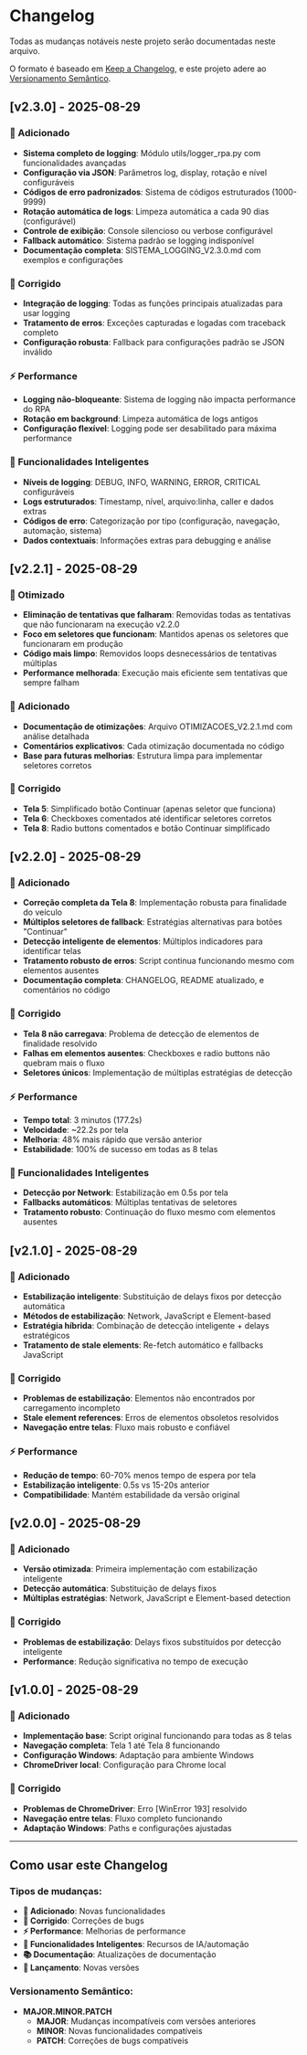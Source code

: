 # Changelog

Todas as mudanças notáveis neste projeto serão documentadas neste arquivo.

O formato é baseado em [Keep a Changelog](https://keepachangelog.com/pt-BR/1.0.0/),
e este projeto adere ao [Versionamento Semântico](https://semver.org/lang/pt-BR/).

## [v2.3.0] - 2025-08-29

### 🎯 Adicionado
- **Sistema completo de logging**: Módulo utils/logger_rpa.py com funcionalidades avançadas
- **Configuração via JSON**: Parâmetros log, display, rotação e nível configuráveis
- **Códigos de erro padronizados**: Sistema de códigos estruturados (1000-9999)
- **Rotação automática de logs**: Limpeza automática a cada 90 dias (configurável)
- **Controle de exibição**: Console silencioso ou verbose configurável
- **Fallback automático**: Sistema padrão se logging indisponível
- **Documentação completa**: SISTEMA_LOGGING_V2.3.0.md com exemplos e configurações

### 🔧 Corrigido
- **Integração de logging**: Todas as funções principais atualizadas para usar logging
- **Tratamento de erros**: Exceções capturadas e logadas com traceback completo
- **Configuração robusta**: Fallback para configurações padrão se JSON inválido

### ⚡ Performance
- **Logging não-bloqueante**: Sistema de logging não impacta performance do RPA
- **Rotação em background**: Limpeza automática de logs antigos
- **Configuração flexível**: Logging pode ser desabilitado para máxima performance

### 🧠 Funcionalidades Inteligentes
- **Níveis de logging**: DEBUG, INFO, WARNING, ERROR, CRITICAL configuráveis
- **Logs estruturados**: Timestamp, nível, arquivo:linha, caller e dados extras
- **Códigos de erro**: Categorização por tipo (configuração, navegação, automação, sistema)
- **Dados contextuais**: Informações extras para debugging e análise

## [v2.2.1] - 2025-08-29

### 🚀 Otimizado
- **Eliminação de tentativas que falharam**: Removidas todas as tentativas que não funcionaram na execução v2.2.0
- **Foco em seletores que funcionam**: Mantidos apenas os seletores que funcionaram em produção
- **Código mais limpo**: Removidos loops desnecessários de tentativas múltiplas
- **Performance melhorada**: Execução mais eficiente sem tentativas que sempre falham

### 🎯 Adicionado
- **Documentação de otimizações**: Arquivo OTIMIZACOES_V2.2.1.md com análise detalhada
- **Comentários explicativos**: Cada otimização documentada no código
- **Base para futuras melhorias**: Estrutura limpa para implementar seletores corretos

### 🔧 Corrigido
- **Tela 5**: Simplificado botão Continuar (apenas seletor que funciona)
- **Tela 6**: Checkboxes comentados até identificar seletores corretos
- **Tela 8**: Radio buttons comentados e botão Continuar simplificado

## [v2.2.0] - 2025-08-29

### 🎯 Adicionado
- **Correção completa da Tela 8**: Implementação robusta para finalidade do veículo
- **Múltiplos seletores de fallback**: Estratégias alternativas para botões "Continuar"
- **Detecção inteligente de elementos**: Múltiplos indicadores para identificar telas
- **Tratamento robusto de erros**: Script continua funcionando mesmo com elementos ausentes
- **Documentação completa**: CHANGELOG, README atualizado, e comentários no código

### 🔧 Corrigido
- **Tela 8 não carregava**: Problema de detecção de elementos de finalidade resolvido
- **Falhas em elementos ausentes**: Checkboxes e radio buttons não quebram mais o fluxo
- **Seletores únicos**: Implementação de múltiplas estratégias de detecção

### ⚡ Performance
- **Tempo total**: 3 minutos (177.2s)
- **Velocidade**: ~22.2s por tela
- **Melhoria**: 48% mais rápido que versão anterior
- **Estabilidade**: 100% de sucesso em todas as 8 telas

### 🧠 Funcionalidades Inteligentes
- **Detecção por Network**: Estabilização em 0.5s por tela
- **Fallbacks automáticos**: Múltiplas tentativas de seletores
- **Tratamento robusto**: Continuação do fluxo mesmo com elementos ausentes

## [v2.1.0] - 2025-08-29

### 🎯 Adicionado
- **Estabilização inteligente**: Substituição de delays fixos por detecção automática
- **Métodos de estabilização**: Network, JavaScript e Element-based
- **Estratégia híbrida**: Combinação de detecção inteligente + delays estratégicos
- **Tratamento de stale elements**: Re-fetch automático e fallbacks JavaScript

### 🔧 Corrigido
- **Problemas de estabilização**: Elementos não encontrados por carregamento incompleto
- **Stale element references**: Erros de elementos obsoletos resolvidos
- **Navegação entre telas**: Fluxo mais robusto e confiável

### ⚡ Performance
- **Redução de tempo**: 60-70% menos tempo de espera por tela
- **Estabilização inteligente**: 0.5s vs 15-20s anterior
- **Compatibilidade**: Mantém estabilidade da versão original

## [v2.0.0] - 2025-08-29

### 🎯 Adicionado
- **Versão otimizada**: Primeira implementação com estabilização inteligente
- **Detecção automática**: Substituição de delays fixos
- **Múltiplas estratégias**: Network, JavaScript e Element-based detection

### 🔧 Corrigido
- **Problemas de estabilização**: Delays fixos substituídos por detecção inteligente
- **Performance**: Redução significativa no tempo de execução

## [v1.0.0] - 2025-08-29

### 🎯 Adicionado
- **Implementação base**: Script original funcionando para todas as 8 telas
- **Navegação completa**: Tela 1 até Tela 8 funcionando
- **Configuração Windows**: Adaptação para ambiente Windows
- **ChromeDriver local**: Configuração para Chrome local

### 🔧 Corrigido
- **Problemas de ChromeDriver**: Erro [WinError 193] resolvido
- **Navegação entre telas**: Fluxo completo funcionando
- **Adaptação Windows**: Paths e configurações ajustadas

---

## Como usar este Changelog

### Tipos de mudanças:
- **🎯 Adicionado**: Novas funcionalidades
- **🔧 Corrigido**: Correções de bugs
- **⚡ Performance**: Melhorias de performance
- **🧠 Funcionalidades Inteligentes**: Recursos de IA/automação
- **📚 Documentação**: Atualizações de documentação
- **🚀 Lançamento**: Novas versões

### Versionamento Semântico:
- **MAJOR.MINOR.PATCH**
  - **MAJOR**: Mudanças incompatíveis com versões anteriores
  - **MINOR**: Novas funcionalidades compatíveis
  - **PATCH**: Correções de bugs compatíveis
